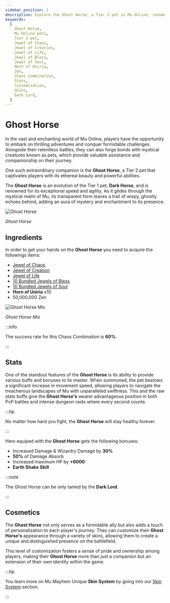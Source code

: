 ```yaml
---
sidebar_position: 1
description: Explore the Ghost Horse, a Tier 2 pet in Mu Online, renowned for its ethereal beauty, speed, and agility. Learn about its ingredients, crafting process, stats, and customization options, including skins. Unleash the Ghost Horse's unique buffs and bonuses, and discover its significance to the Dark Lord class.
keywords:
  [
    Ghost Horse,
    Mu Online pets,
    Tier 2 pet,
    Jewel of Chaos,
    Jewel of Creation,
    Jewel of Life,
    Jewel of Bless,
    Jewel of Soul,
    Horn of Uniria,
    Zen,
    Chaos Combination,
    Stats,
    Customization,
    Skins,
    Dark Lord,
  ]
---
```


# Ghost Horse

In the vast and enchanting world of Mu Online, players have the opportunity to embark on thrilling adventures and conquer formidable challenges. Alongside their relentless battles, they can also forge bonds with mystical creatures known as pets, which provide valuable assistance and companionship on their journey.

One such extraordinary companion is the **Ghost Horse**, a Tier 2 pet that captivates players with its ethereal beauty and powerful abilities.

The **Ghost Horse** is an evolution of the Tier 1 pet, **Dark Horse**, and is renowned for its exceptional speed and agility. As it glides through the mystical realm of Mu, its transparent form leaves a trail of wispy, ghostly echoes behind, adding an aura of mystery and enchantment to its presence.

![Ghost Horse](/img/items/pets/ghost-horse.jpg)

_Ghost Horse_

## Ingredients

In order to get your hands on the **Ghost Horse** you need to acquire the followings items:

- [Jewel of Chaos](/items/jewels/regular-jewels/jewel-of-chaos)
- [Jewel of Creation](/items/jewels/regular-jewels/jewel-of-creation)
- [Jewel of Life](/items/jewels/regular-jewels/jewel-of-life)
- [10 Bundled Jewels of Bless](/items/jewels/regular-jewels/jewel-of-bless)
- [10 Bundled Jewels of Soul](/items/jewels/regular-jewels/jewel-of-soul)
- **Horn of Uniria** x10
- 50,000,000 Zen

![Ghost Horse Mix](/img/crafting/ghost-horse-mix.png)

_Ghost Horse Mix_

:::info

The success rate for this Chaos Combination is **60%**.

:::

## Stats

One of the standout features of the **Ghost Horse** is its ability to provide various buffs and bonuses to its master. When summoned, the pet bestows a significant increase in movement speed, allowing players to navigate the treacherous landscapes of Mu with unparalleled swiftness. This and the raw stats buffs give the **Ghost Horse's** wearer advantageous position in both PvP battles and intense dungeon raids where every second counts.

:::tip

No matter how hard you fight, the **Ghost Horse** will stay healthy forever.

:::

Hero equiped with the **Ghost Horse** gets the following bonuses:

- Increased Damage & Wizardry Damage by **30%**
- **50%** of Damage Absorb
- Increased maximum HP by **+6000**
- **Earth Shake Skill**

:::note

The Ghost Horse can be only tamed by the **Dark Lord**.

:::

## Cosmetics

The **Ghost Horse** not only serves as a formidable ally but also adds a touch of personalization to each player's journey. They can customize their **Ghost Horse's** appearance through a variety of skins, allowing them to create a unique and distinguished presence on the battlefield.

This level of customization fosters a sense of pride and ownership among players, making their **Ghost Horse** more than just a companion but an extension of their own identity within the game.

:::tip

You learn more on Mu Mayhem Unique **Skin System** by going into our [Skin System](/skin-system) section.

:::

